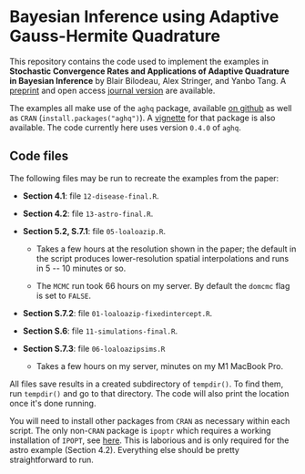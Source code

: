 # Bayesian Inference using Adaptive Gauss-Hermite Quadrature

This repository contains the code used to implement the examples in **Stochastic Convergence Rates and Applications of Adaptive Quadrature in Bayesian Inference** by Blair Bilodeau, Alex Stringer, and Yanbo Tang. A [preprint](https://arxiv.org/abs/2102.06801) and open access [journal version](https://www.tandfonline.com/doi/full/10.1080/01621459.2022.2141635) are available.

The examples all make use of the `aghq` package, available [on github](https://github.com/awstringer1/aghq) as well as `CRAN` (`install.packages("aghq")`). A [vignette](https://arxiv.org/abs/2101.04468) for that package is also available. The code currently here uses version `0.4.0` of `aghq`.

## Code files

The following files may be run to recreate the examples from the paper:

- **Section 4.1**: file `12-disease-final.R`.

- **Section 4.2**: file `13-astro-final.R`.

- **Section 5.2, S.7.1**: file `05-loaloazip.R`. 
  - Takes a few hours at the resolution shown in the paper; the default in the script
  produces lower-resolution spatial interpolations and runs in 5 -- 10 minutes or so.
  
  - The `MCMC` run took 66 hours on my server. By default the `domcmc` flag is set
  to `FALSE`.
  
- **Section S.7.2**: file `01-loaloazip-fixedintercept.R`.

- **Section S.6**: file `11-simulations-final.R`.

- **Section S.7.3**: file `06-loaloazipsims.R`
  - Takes a few hours on my server, minutes on my M1 MacBook Pro.

All files save results in a created subdirectory of `tempdir()`. To find them,
run `tempdir()` and go to that directory. The code will also print the location
once it's done running.

You will need to install other packages from `CRAN` as necessary within each script.
The only non-`CRAN` package is `ipoptr` which requires a working installation of
`IPOPT`, see [here](https://coin-or.github.io/Ipopt/INSTALL.html). This is laborious
and is only required for the astro example (Section 4.2). Everything else should
be pretty straightforward to run.
